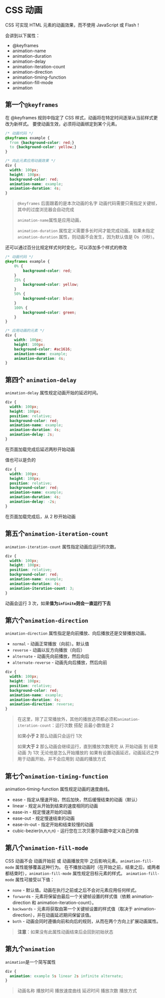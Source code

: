 # CSS 动画

CSS 可实现 HTML 元素的动画效果，而不使用 JavaScript 或 Flash！

会讲到以下属性：

- @keyframes
- animation-name
- animation-duration
- animation-delay
- animation-iteration-count
- animation-direction
- animation-timing-function
- animation-fill-mode
- animation

## 第一个`@keyframes`

在 @keyframes 规则中指定了 CSS 样式，动画将在特定时间逐渐从当前样式更改为新样式。
要使动画生效，必须将动画绑定到某个元素。

``````css
/* 动画代码 */
@keyframes example {
  from {background-color: red;}
  to {background-color: yellow;}
}

/* 向此元素应用动画效果 */
div {
  width: 100px;
  height: 100px;
  background-color: red;
  animation-name: example;
  animation-duration: 4s;
}
``````

>`@keyframes` 后面跟着的是本次动画的名字
>动画代码需要只需指定关键帧，其中的过度浏览器会自动完成
>
>`animation-name`属性是应用动画，
>
>`animation-duration` 属性定义需要多长时间才能完成动画。如果未指定 `animation-duration` 属性，则动画不会发生，因为默认值是 0s（0秒）。

还可以通过百分比规定样式何时变化，可以添加多个样式的修改

`````css
/* 动画代码 */
@keyframes example {
    0% {
        background-color: red;
    }
    25% {
        background-color: yellow;
    }
    50% {
        background-color: blue;
    }
    100% {
        background-color: green;
    }
}

/* 应用动画的元素 */
div {
    width: 100px;
    height: 100px;
    background-color: #ac1616;
    animation-name: example;
    animation-duration: 4s;
}
`````

## 第四个 `animation-delay`

`animation-delay` 属性规定动画开始的延迟时间。

``````css
div {
  width: 100px;
  height: 100px;
  position: relative;
  background-color: red;
  animation-name: example;
  animation-duration: 4s;
  animation-delay: 2s;
}
``````

在页面加载完成后延迟两秒开始动画

值也可以是负的

``````css
div {
  width: 100px;
  height: 100px;
  position: relative;
  background-color: red;
  animation-name: example;
  animation-duration: 4s;
  animation-delay: -2s;
}
``````

在页面加载完成后，从 2 秒开始动画

## 第五个`animation-iteration-count`

`animation-iteration-count` 属性指定动画应运行的次数。

``````css
div {
  width: 100px;
  height: 100px;
  position: relative;
  background-color: red;
  animation-name: example;
  animation-duration: 4s;
  animation-iteration-count: 3;
}
``````

动画会运行 3 次，如果**值为`infinite`则会一直运行下去**

## 第六个`animation-direction`

`animation-direction` 属性指定是向前播放、向后播放还是交替播放动画。

- `normal` - 动画正常播放（向前）。默认值
- `reverse` - 动画以反方向播放（向后）
- `alternate` - 动画先向前播放，然后向后
- `alternate-reverse` - 动画先向后播放，然后向前

``````css
div {
  width: 100px;
  height: 100px;
  position: relative;
  background-color: red;
  animation-name: example;
  animation-duration: 4s;
  animation-direction: reverse;
}
``````

>在这里，除了正常播放外，其他的播放选项都必须和`animation-iteration-count`：运行次数 搭配
>且最小数值是 2 
>
>如果**小于 2** 那么动画只会运行 1次
>
>如果**大于 2** 那么动画会继续运行，直到播放次数用完
>	从 开始动画 到 结束动画 为 1次
>	无论他是怎么开始播放的	如果有设置动画延迟，动画延迟之作用于动画开始，并不会应用到 动画的播放方式

## 第七个`animation-timing-function`

animation-timing-function 属性规定动画的速度曲线。

- ease - 指定从慢速开始，然后加快，然后缓慢结束的动画（默认）
- linear - 规定从开始到结束的速度相同的动画
- ease-in - 规定慢速开始的动画
- ease-out - 规定慢速结束的动画
- ease-in-out - 指定开始和结束较慢的动画
- cubic-bezier(n,n,n,n) - 运行您在三次贝塞尔函数中定义自己的值

## 第八个`animation-fill-mode`

CSS 动画不会 动画开始前 或 动画播放完毕 之后影响元素。`animation-fill-mode` 属性能够覆盖这种行为。
在不播放动画时（在开始之前，结束之后，或两者都结束时），`animation-fill-mode` 属性规定目标元素的样式。
`animation-fill-mode` 属性可接受以下值：

- `none` - 默认值。动画在执行之前或之后不会对元素应用任何样式。
- `forward`s - 元素将保留由最后一个关键帧设置的样式值（依赖 animation-direction 和 animation-iteration-count）。
- `backwards` - 元素将获取由第一个关键帧设置的样式值（取决于 animation-direction），并在动画延迟期间保留该值。
- `both` - 动画会同时遵循向前和向后的规则，从而在两个方向上扩展动画属性。

> **注意**：如果没有此属性动画结束后会回到初始状态

## 第九个`animation`

`animation`是一个简写属性

``````css
div {
  animation: example 5s linear 2s infinite alternate;
}
``````

> 动画名称  播放时间  播放速度曲线  延迟时间  播放次数  播放方式




